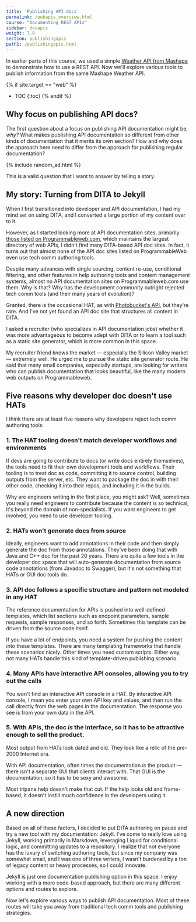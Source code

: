 ```yaml
---
title: 'Publishing API docs'
permalink: /pubapis_overview.html
course: "Documenting REST APIs"
sidebar: docapis
weight: 7.0
section: publishingapis 
path1: /publishingapis.html
---
```


In earlier parts of this course, we used a simple [Weather API from Mashape](https://www.mashape.com/fyhao/weather-13) to demonstrate how to use a REST API. Now we'll explore various tools to publish information from the same Mashape Weather API.

{% if site.target == "web" %}
* TOC
{:toc}
{% endif %}

## Why focus on publishing API docs?
The first question about a focus on publishing API documentation might be, *why?* What makes publishing API documentation so different from other kinds of documentation that it merits its own section? How and why does the approach here need to differ from the approach for publishing regular documentation?

{% include random_ad.html %}

This is a valid question that I want to answer by telling a story.

## My story: Turning from DITA to Jekyll

When I first transitioned into developer and API documentation, I had my mind set on using DITA, and I converted a large portion of my content over to it.

However, as I started looking more at API documentation sites, primarily [those listed on Programmableweb.com](http://www.programmableweb.com/apis/directory), which maintains the largest directory of web APIs, I didn't find many DITA-based API doc sites. In fact, it turns out that almost none of the API doc sites listed on ProgrammableWeb even use tech comm authoring tools.

Despite many advances with single sourcing, content re-use, conditional filtering, and other features in help authoring tools and content management systems, almost no API documentation sites on Programmableweb.com use them. Why is that? Why has the development community outright rejected tech comm tools (and their many years of evolution)?

Granted, there is the occasional HAT, as with [Photobucket's API](https://pic.photobucket.com/dev_help/WebHelpPublic/Content/PB%20API%20Introduction.htm), but they're rare. And I've not yet found an API doc site that structures all content in DITA.

I asked a recruiter (who specializes in API documentation jobs) whether it was more advantageous to become adept with DITA or to learn a tool such as a static site generator, which is more common in this space.

My recruiter friend knows the market &mdash; especially the Silicon Valley market &mdash; extremely well. He urged me to pursue the static site generator route. He said that many small companies, especially startups, are looking for writers who can publish documentation that looks beautiful, like the many modern web outputs on Programmableweb.

## Five reasons why developer doc doesn't use HATs

I think there are at least five reasons why developers reject tech comm authoring tools:

### 1. The HAT tooling doesn't match developer workflows and environments

If devs are going to contribute to docs (or write docs entirely themselves), the tools need to fit their own development tools and workflows. Their tooling is to treat doc as code, committing it to source control, building outputs from the server, etc. They want to package the doc in with their other code, checking it into their repos, and including it in the builds.

Why are engineers writing in the first place, you might ask? Well, sometimes you really need engineers to contribute because the content is so technical, it's beyond the domain of non-specialists. If you want engineers to get involved, you need to use developer tooling.

### 2. HATs won't generate docs from source

Ideally, engineers want to add annotations in their code and then simply generate the doc from those annotations. They've been doing that with Java and C++ doc for the past 20 years. There are quite a few tools in the developer doc space that will auto-generate documentation from source code annotations (from Javadoc to Swagger), but it's not something that HATs or GUI doc tools do.

### 3. API doc follows a specific structure and pattern not modeled in any HAT

The reference documentation for APIs is pushed into well-defined templates, which list sections such as endpoint parameters, sample requests, sample responses, and so forth. Sometimes this template can be driven from the source code itself.

If you have a lot of endpoints, you need a system for pushing the content into these templates. There are many templating frameworks that handle these scenarios nicely. Other times you need custom scripts. Either way, not many HATs handle this kind of template-driven publishing scenario.

### 4. Many APIs have interactive API consoles, allowing you to try out the calls

You won't find an interactive API console in a HAT. By interactive API console, I mean you enter your own API key and values, and then run the call directly from the web pages in the documentation. The response you see is from your own data in the API.

### 5. With APIs, the doc *is* the interface, so it has to be attractive enough to sell the product.

Most output from HATs look dated and old. They look like a relic of the pre-2000 Internet era.

With API documentation, often times the documentation *is* the product &mdash; there isn't a separate GUI that clients interact with. That GUI is the documentation, so it has to be sexy and awesome.

Most tripane help doesn't make that cut. If the help looks old and frame-based, it doesn't instill much confidence in the developers using it.

## A new direction

Based on all of these factors, I decided to put DITA authoring on pause and try a new tool with my documentation: Jekyll. I've come to really love using Jekyll, working primarily in Markdown, leveraging Liquid for conditional logic, and committing updates to a repository. I realize that not everyone has the luxury of switching authoring tools, but since my company was somewhat small, and I was one of three writers, I wasn't burdened by a ton of legacy content or heavy processes, so I could innovate.

Jekyll is just one documentation publishing option in this space. I enjoy working with a more code-based approach, but there are many different options and routes to explore.

Now let's explore various ways to publish API documentation. Most of these routes will take you away from traditional tech comm tools and publishing strategies.
